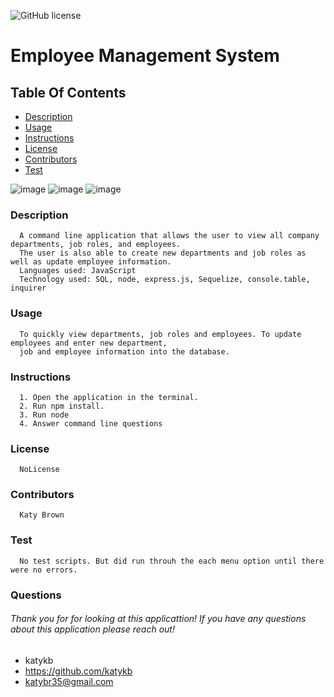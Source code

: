 ![GitHub license](https://img.shields.io/badge/license-NoLicense-blue.svg)
# Employee Management System
## Table Of Contents
* [Description](#description)
* [Usage](#usage)
* [Instructions](#instructions)
* [License](#license)
* [Contributors](#contributors)
* [Test](#test)

![image](https://user-images.githubusercontent.com/97707793/174460341-a80a33bd-b159-45c4-8494-17d23100a73a.png)
![image](https://user-images.githubusercontent.com/97707793/174460404-fdfc97fe-3ea1-487b-8112-7bd963a562e3.png)
![image](https://user-images.githubusercontent.com/97707793/174460453-6da3318c-b092-4702-8cd4-bbaa3e294b86.png)

### Description
      A command line application that allows the user to view all company departments, job roles, and employees. 
      The user is also able to create new departments and job roles as well as update employee information.
      Languages used: JavaScript
      Technology used: SQL, node, express.js, Sequelize, console.table, inquirer
     
### Usage
      To quickly view departments, job roles and employees. To update employees and enter new department, 
      job and employee information into the database.
### Instructions
      1. Open the application in the terminal. 
      2. Run npm install. 
      3. Run node
      4. Answer command line questions
### License
      NoLicense
### Contributors
      Katy Brown
### Test
      No test scripts. But did run throuh the each menu option until there were no errors.

### Questions
###### Thank you for for looking at this applicattion! If you have any questions about this application please reach out!     
* katykb
* https://github.com/katykb 
* katybr35@gmail.com
